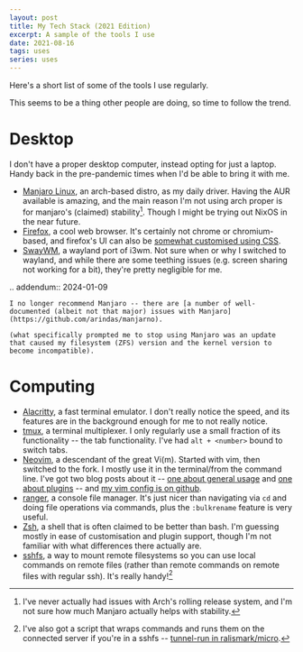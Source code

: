 ```yaml
---
layout: post
title: My Tech Stack (2021 Edition)
excerpt: A sample of the tools I use
date: 2021-08-16
tags: uses
series: uses
---
```


Here's a short list of some of the tools I use regularly.

This seems to be a thing other people are doing, so time to follow the trend.

# Desktop

I don't have a proper desktop computer, instead opting for just a laptop.
Handy back in the pre-pandemic times when I'd be able to bring it with me.

- [Manjaro Linux](https://manjaro.org/), an arch-based distro, as my daily driver.
	Having the AUR available is amazing, and the main reason I'm not using arch proper is for manjaro's (claimed) stability[^manjaro-stability].
	Though I might be trying out NixOS in the near future.
- [Firefox](https://firefox.com/), a cool web browser.
	It's certainly not chrome or chromium-based, and firefox's UI can also be [somewhat customised using CSS](https://www.reddit.com/r/FirefoxCSS/).
- [SwayWM](https://swaywm.org/), a wayland port of i3wm.
	Not sure when or why I switched to wayland, and while there are some teething issues (e.g. screen sharing not working for a bit), they're pretty negligible for me.

[^manjaro-stability]: I've never actually had issues with Arch's rolling release system, and I'm not sure how much Manjaro actually helps with stability.

.. addendum:: 2024-01-09

	I no longer recommend Manjaro -- there are [a number of well-documented (albeit not that major) issues with Manjaro](https://github.com/arindas/manjarno).

	(what specifically prompted me to stop using Manjaro was an update that caused my filesystem (ZFS) version and the kernel version to become incompatible).

# Computing

- [Alacritty](https://github.com/alacritty/alacritty), a fast terminal emulator.
	I don't really notice the speed, and its features are in the background enough for me to not really notice.
- [tmux](https://github.com/tmux/tmux), a terminal multiplexer.
	I only regularly use a small fraction of its functionality -- the tab functionality. I've had `alt + <number>` bound to switch tabs.
- [Neovim](https://neovim.io/), a descendant of the great Vi(m).
	Started with vim, then switched to the fork.
	I mostly use it in the terminal/from the command line.
	I've got two blog posts about it -- [one about general usage](how-i-use-vim-1) and [one about plugins](how-i-use-vim-2) -- and [my vim config is on github](https://github.com/ralismark/vimfiles).
- [ranger](https://ranger.github.io/), a console file manager.
	It's just nicer than navigating via `cd` and doing file operations via commands, plus the `:bulkrename` feature is very useful.
- [Zsh](https://www.zsh.org/), a shell that is often claimed to be better than bash.
	I'm guessing mostly in ease of customisation and plugin support, though I'm not familiar with what differences there actually are.
- [sshfs](https://github.com/libfuse/sshfs), a way to mount remote filesystems so you can use local commands on remote files (rather than remote commands on remote files with regular ssh).
	It's really handy![^tunnel-run]

[^tunnel-run]: I've also got a script that wraps commands and runs them on the connected server if you're in a sshfs -- [tunnel-run in ralismark/micro](https://github.com/ralismark/micro).
